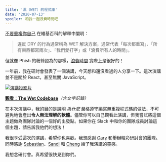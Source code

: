 ```yaml
---
title: '濕（WET）的程式庫'
date: '2020-07-13'
spoiler: 和我一起浪費時間吧
---
```


[不要重複你自己](https://en.wikipedia.org/wiki/Don%27t_repeat_yourself) 在維基百科的解釋中闡明：

>違反 DRY 的行為通常稱為 WET 解決方案，通常代表「每次都重寫」、「所有東西都寫兩次」、「我們愛打字」或「浪費所有人的時間」。

但就像 Phish 的粉絲認為的那樣，[浪費時間](https://www.youtube.com/watch?v=Zg2tVuXXkpk) 實際上是很好的！

一年前，我在研討會發表了一個演講，今天想和還沒看過的人分享一下。這次演講並不是關於 React，甚至無關 JavaScript。

<a target="_blank" href="https://www.deconstructconf.com/2019/dan-abramov-the-wet-codebase">![演講投影片](./wet_codebase.png)</a>

**[觀看：The Wet Codebase](https://www.deconstructconf.com/2019/dan-abramov-the-wet-codebase)***（含文字記錄）*

在本次演講中，我的目的是說明 *為什麼* 嚴格遵守編寫無重複程式碼的做法，不可避免地會產出**令人無法理解的軟體**。儘管你可以自己觀看此演講，但我嘗試將這個主題做為團隊討論的一個好的出發點。如果你在 Slack 中和你的團隊成員討論這個主題，請告訴我他們的想法！

我很享受這次的演講，希望你也喜歡。我想感謝 [Gary](https://twitter.com/garybernhardt/) 和舉辦精彩研討會的團隊。同時感謝 [Sebastian](https://twitter.com/sebmarkbage)、[Sandi](https://twitter.com/sandimetz) 和 [Cheng](https://twitter.com/_chenglou) 給了我演講的靈感。

我想念研討會。真希望很快見到你們。
